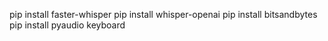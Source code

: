 pip install faster-whisper
pip install whisper-openai
pip install bitsandbytes
pip install pyaudio keyboard


